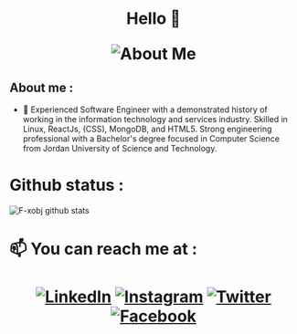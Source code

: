 <h1 align="center"> Hello  👋  
  
![About Me](https://media.giphy.com/media/l0HlHFRbmaZtBRhXG/giphy.gif)


## About me  : 
- 🔭 Experienced Software Engineer with a demonstrated history of working in the information technology and services industry. Skilled in Linux, ReactJs, (CSS), MongoDB, and HTML5. Strong engineering professional with a Bachelor's degree focused in Computer Science from Jordan University of Science and Technology. 

# Github status : 

![F-xobj github stats](https://github-readme-stats.vercel.app/api?username=F-xobj&theme=tokyonight&show_icons=true)



# 📫 You can reach me at  :
<h1 align="center">
  <a href="https://www.linkedin.com/in/f-xobj" target="_blank"><img src="https://img.shields.io/badge/-FXOBJ-blue?style=flat-square&logo=Linkedin&logoColor=white&link" alt="LinkedIn"></a>
    <a href="https://www.instagram.com/fxobj" target="_blank"><img src="https://img.shields.io/badge/-FXOBJ-%23E4405F.svg?&style=flat-square&logo=instagram&logoColor=white" alt="Instagram"></a>
      <a href="https://twitter.com/F_XOBJ" target="_blank"><img src="https://img.shields.io/badge/-FXOBJ-1ca0f1?style=flat-square&labelColor=1ca0f1&logo=twitter&logoColor=white&link" alt="Twitter"></a>
       <a href="https://facebook.com/Fxobj" target="_blank"><img src="https://img.shields.io/badge/FXOBJ-%231877F2.svg?&style=flat-square&logo=facebook&logoColor=white" alt="Facebook"></a>
      
      
  
